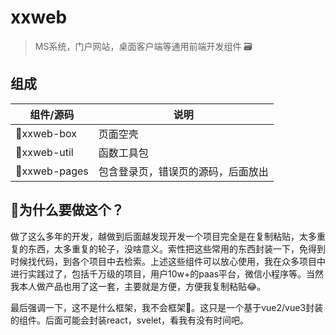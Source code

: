 # xxweb
> MS系统，门户网站，桌面客户端等通用前端开发组件 🗃️

## 组成

| 组件/源码         | 说明                |
|---------------|-------------------|
| 🚀xxweb-box   | 页面空壳              |
| 🚀xxweb-util  | 函数工具包             |
| 🌛xxweb-pages | 包含登录页，错误页的源码，后面放出 |

## 🤔为什么要做这个？
做了这么多年的开发，越做到后面越发现开发一个项目完全是在复制粘贴，太多重复的东西，太多重复的轮子，没啥意义。索性把这些常用的东西封装一下，免得到时候找代码，到各个项目中去检索。上述这些组件可以放心使用，我在众多项目中进行实践过了，包括千万级的项目，用户10w+的paas平台，微信小程序等。当然我本人做产品也用了这一套，主要就是方便，方便我复制粘贴😂。

最后强调一下，这不是什么框架，我不会框架🙏。这只是一个基于vue2/vue3封装的组件。后面可能会封装react，svelet，看我有没有时间吧。